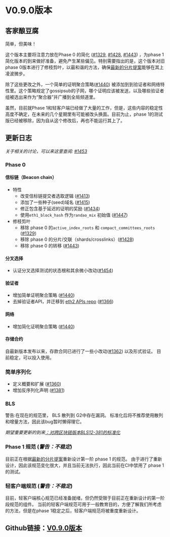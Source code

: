 # V0.9.0版本

## 客家酿豆腐

简单，但美味！

这个版本主要将注意力放在Phase 0 的简化 \([\#1329](https://github.com/ethereum/eth2.0-specs/pull/1329), [\#1428](https://github.com/ethereum/eth2.0-specs/pull/1428), [\#1443](https://github.com/ethereum/eth2.0-specs/pull/1443)\) ，为phase 1简化版本的到来做好准备，避免产生某些偏见。特别需要指出的是，这个版本对旧phase 0版本进行了修枝剪叶，以最和谐的方法，确保[最新的分片提案](https://news.ethereum.cn/archives/845)能够在其上凌波微步。

除了这些更改之外，一个简单的证明聚合策略\([\#1440](https://github.com/ethereum/eth2.0-specs/pull/1440)\) 被添加到到验证者和网络特性里。这个策略规定了gossipsub的子网，哪个证明应该被发送，以及哪些验证者组被选出来作为“聚合器”并广播到全局频道里。

虽然，目前就Phase 1和轻客户端已经做了大量的工作，但是，这些内容的稳定性高度不确定，在未来的几个星期里有可能被改头换面。目前为止，phase 1的测试版已经被移除，因为自从这个修改后，再也不能运行其上了。

## 更新日志

_关于相关的讨论，可以来这里查阅:_ [_\#1453_](https://github.com/ethereum/eth2.0-specs/pull/1453)

### Phase 0

#### 信标链（Beacon chain）

* 特性
  * 改变信标链提交者选取逻辑 \([\#1413](https://github.com/ethereum/eth2.0-specs/pull/1413)\)
  * 添加了一些种子\(seed\)域名 \([\#1415](https://github.com/ethereum/eth2.0-specs/pull/1415)\)
  * 修正包含基于延迟的证明的奖励 \([\#1434](https://github.com/ethereum/eth2.0-specs/pull/1434)\)
  * 使用`eth1_block_hash` 作为`randao_mix` 初始值 \([\#1447](https://github.com/ethereum/eth2.0-specs/pull/1447)\)
* 修枝剪叶
  * 移除 phase 0 的`active_index_roots` 和 `compact_committees_roots` \([\#1329](https://github.com/ethereum/eth2.0-specs/pull/1329)\)
  * 移除 phase 0 的分片/交联（shards/crosslinks）\([\#1428](https://github.com/ethereum/eth2.0-specs/pull/1428)\)
  * 移除 phase 0 的转移 \([\#1443](https://github.com/ethereum/eth2.0-specs/pull/1443)\)

#### 分叉选择

* 认证分叉选择测试的状态根和其余微小改动\([\#1454](https://github.com/ethereum/eth2.0-specs/pull/1454)\)

#### 验证者

* 增加简单证明聚合策略 \([\#1440](https://github.com/ethereum/eth2.0-specs/pull/1440)\)
* 去掉验证者API，并迁移到 [eth2 APIs repo](https://github.com/ethereum/eth2.0-apis) \([\#1366](https://github.com/ethereum/eth2.0-specs/pull/1366)\)

#### 网络

* 增加简化证明聚合策略 \([\#1440](https://github.com/ethereum/eth2.0-specs/pull/1440)\)

#### 存储合约

自最新版本发布以来，存款合同已进行了一些小改动\([\#1362](https://github.com/ethereum/eth2.0-specs/pull/1362)\) 以及形式验证。 目前稳定，可以投入使用。

### 简单序列化

* 定义概要和扩展 \([\#1360](https://github.com/ethereum/eth2.0-specs/pull/1360)\)
* 增加反序列化声明 \([\#1381](https://github.com/ethereum/eth2.0-specs/pull/1381)\)

### BLS

警告:在现在的规范里， BLS 散列到 G2中存在漏洞。 标准化后将不推荐使用散列和增量方法，因此该bug暂时懒得理它。

_期望重要更新的到来_[_：对跨区块链版本BLS12-381的标准化_ ](https://github.com/ethereum/eth2.0-specs/issues/605)

### Phase 1 规范 \(_警告：不稳定_\)

目前正在根据[最新的分片提案](https://news.ethereum.cn/archives/845)重新设计第一阶 phase 1 的规范。 由于进行了重新设计，因此该规范变化很大，并且当前无法执行，因此当前在CI中禁用了 phase 1 的测试。

### 轻客户端规范 \(_警告：不稳定_\)

目前，轻客户端核心规范已经准备就绪，但仍然受限于目前正在重新设计的第一阶段规范的组件。 当前的轻客户端规范可用于一般教育目的，方便了解我们所考虑的方法，但是在phase 1稳定之后，轻客户端规范将被重度重新设计。

## Github链接：[V0.9.0版本](https://github.com/ethereum/eth2.0-specs/releases/tag/v0.9.0)


